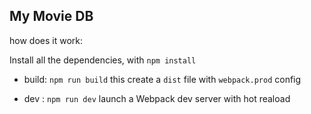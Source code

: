 ## My Movie DB

how does it work:

Install all the dependencies, with ```npm install```

- build: ```npm run build```
this create a ```dist``` file with ```webpack.prod``` config

- dev : ```npm run dev```
launch a Webpack dev server with hot reaload
